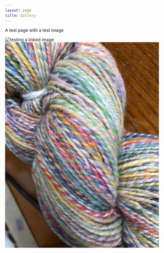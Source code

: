 ```yaml
---
layout: page
title: Gallery
---
```

A test page with a test image

![testing a linked image](https://www.flickr.com/photos/twyst/50129708597/in/dateposted-public/)
![a photograph of a skein of multicolored yarn](../images/spun_yarn.jpeg)
